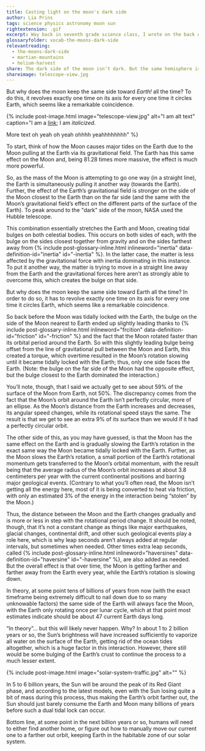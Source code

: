 ```yaml
---
title: Casting light on the moon's dark side
author: Lia Prins
tags: science physics astronomy moon sun
rightextension: .gif
excerpt: Way back in seventh grade science class, I wrote on the back of my spiral-bound notebook &#58; “Is it just a coincidence that the moon both rotates around Earth at a certain speed and spins at a certain rate that ends up so it is always keeping the same face toward us?” It made no sense to me; other planets' moons don't behave this way.
glossaryfolder: vocab-the-moons-dark-side
relevantreading:
  - the-moons-dark-side
  - martian-mountains
  - helium-harvest
share: The dark side of the moon isn't dark. But the same hemisphere is perpetually facing Earth, which is even stranger!
shareimage: telescope-view.jpg
---
```


<p>But why does the moon keep the same side toward <em>Earth!</em> all the time? To do this, it revolves exactly one time on its axis for every one time it circles Earth, which seems like a remarkable coincidence.</p>

{% include post-image.html image="telescope-view.jpg" alt="I am alt text" caption="I am a <a href='http://liaprins.com/'>link</a>; I am <em>italicized</em>.<p class='figcaptionspacer'></p>More text oh yeah oh yeah ohhhh yeahhhhhhhh" %}

<p>To start, think of how the Moon causes major tides on the Earth due to the Moon pulling at the Earth via its gravitational field. The Earth has this same effect on the Moon and, being 81.28 times more massive, the effect is much more powerful.</p>

<p>So, as the mass of the Moon is attempting to go one way (in a straight line), the Earth is simultaneously pulling it another way (towards the Earth). Further, the effect of the Earth’s gravitational field is stronger on the side of the Moon closest to the Earth than on the far side (and the same with the Moon’s gravitational field’s effect on the different parts of the surface of the Earth). To peak around to the "dark" side of the moon, NASA used the Hubble telescope.</p>

<p>This combination essentially stretches the Earth and Moon, creating tidal bulges on both celestial bodies. This occurs on both sides of each, with the bulge on the sides closest together from gravity and on the sides farthest away from {% include post-glossary-inline.html inlineword="inertia" data-definition-id="inertia" id="-inertia" %}. In the latter case, the matter is less affected by the gravitational force with inertia dominating in this instance. To put it another way, the matter is trying to move in a straight line away from the Earth and the gravitational forces here aren’t as strongly able to overcome this, which creates the bulge on that side.</p>

<p>But why does the moon keep the same side toward Earth all the time? In order to do so, it has to revolve exactly one time on its axis for every one time it circles Earth, which seems like a remarkable coincidence.</p>

<p>So back before the Moon was tidally locked with the Earth, the bulge on the side of the Moon nearest to Earth ended up slightly leading thanks to {% include post-glossary-inline.html inlineword="frcition" data-definition-id="friction" id="-friction" %} and the fact that the Moon rotated faster than its orbital period around the Earth. So with this slightly leading bulge being offset from the line of gravitational pull between the Moon and Earth, this created a torque, which overtime resulted in the Moon’s rotation slowing until it became tidally locked with the Earth; thus, only one side faces the Earth. (Note: the bulge on the far side of the Moon had the opposite effect, but the bulge closest to the Earth dominated the interaction.)</p>

<p>You’ll note, though, that I said we actually get to see about 59% of the surface of the Moon from Earth, not 50%. The discrepancy comes from the fact that the Moon’s orbit around the Earth isn’t perfectly circular, more of an ellipse. As the Moon’s distance from the Earth increases and decreases, its angular speed changes, while its rotational speed stays the same. The result is that we get to see an extra 9% of its surface than we would if it had a perfectly circular orbit.</p>

<p>The other side of this, as you may have guessed, is that the Moon has the same effect on the Earth and is gradually slowing the Earth’s rotation in the exact same way the Moon became tidally locked with the Earth. Further, as the Moon slows the Earth’s rotation, a small portion of the Earth’s rotational momentum gets transferred to the Moon’s orbital momentum, with the result being that the average radius of the Moon’s orbit increases at about 3.8 centimeters per year with the current continental positions and barring major geological events. (Contrary to what you’ll often read, the Moon isn’t getting all the energy here, most of it is being converted to heat via friction, with only an estimated 3% of the energy in the interaction being “stolen” by the Moon.)</p>

<p>Thus, the distance between the Moon and the Earth changes gradually and is more or less in step with the rotational period change. It should be noted, though, that it’s not a constant change as things like major earthquakes, glacial changes, continental drift, and other such geological events play a role here, which is why leap seconds aren’t always added at regular intervals, but sometimes when needed. Other times extra leap seconds, called {% include post-glossary-inline.html inlineword="haversines" data-definition-id="haversine" id="-haversine" %}, are also added as needed. But the overall effect is that over time, the Moon is getting farther and farther away from the Earth every year, while the Earth’s rotation is slowing down.</p>

<p>In theory, at some point tens of billions of years from now (with the exact timeframe being extremely difficult to nail down due to so many unknowable factors) the same side of the Earth will always face the Moon, with the Earth only rotating once per lunar cycle, which at that point most estimates indicate should be about 47 current Earth days long.</p>

<p>“In theory”… but this will likely never happen. Why? In about 1 to 2 billion years or so, the Sun’s brightness will have increased sufficiently to vaporize all water on the surface of the Earth, getting rid of the ocean tides altogether, which is a huge factor in this interaction. However, there still would be some bulging of the Earth’s crust to continue the process to a much lesser extent.</p>

{% include post-image.html image="solar-system-traffic.jpg" alt="" %}

<p>In 5 to 6 billion years, the Sun will be around the peak of its Red Giant phase, and according to the latest models, even with the Sun losing quite a bit of mass during this process, thus making the Earth’s orbit farther out, the Sun should just barely consume the Earth and Moon many billions of years before such a dual tidal lock can occur.</p>

<p>Bottom line, at some point in the next billion years or so, humans will need to either find another home, or figure out how to manually move our current one to a farther out orbit, keeping Earth in the habitable zone of our solar system.</p>
